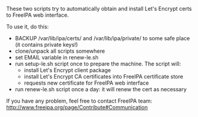 These two scripts try to automatically obtain and install Let's Encrypt certs
to FreeIPA web interface.

To use it, do this:
* BACKUP /var/lib/ipa/certs/ and /var/lib/ipa/private/ to some safe place (it contains private keys!)
* clone/unpack all scripts somewhere
* set EMAIL variable in renew-le.sh
* run setup-le.sh script once to prepare the machine. The script will:
  * install Let's Encrypt client package
  * install Let's Encrypt CA certificates into FreeIPA certificate store
  * requests new certificate for FreeIPA web interface
* run renew-le.sh script once a day: it will renew the cert as necessary


If you have any problem, feel free to contact FreeIPA team:
http://www.freeipa.org/page/Contribute#Communication

